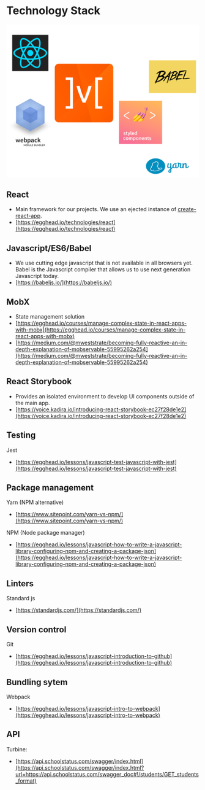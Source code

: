 # Technology Stack

![Ecosystem](/assets/ss-technology-ecosystem.png)

## React

* Main framework for our projects. We use an ejected instance of [create-react-app](https://github.com/facebookincubator/create-react-app).
* [https://egghead.io/technologies/react](https://egghead.io/technologies/react) 

## Javascript/ES6/Babel

* We use cutting edge javascript that is not available in all browsers yet. Babel is the Javascript compiler that allows us to use next generation Javascript today. 
* [https://babeljs.io/](https://babeljs.io/)

## MobX

* State management solution
* [https://egghead.io/courses/manage-complex-state-in-react-apps-with-mobx](https://egghead.io/courses/manage-complex-state-in-react-apps-with-mobx)
* [https://medium.com/@mweststrate/becoming-fully-reactive-an-in-depth-explanation-of-mobservable-55995262a254](https://medium.com/@mweststrate/becoming-fully-reactive-an-in-depth-explanation-of-mobservable-55995262a254)

## React Storybook

* Provides an isolated environment to develop UI components outside of the main app. 
* [https://voice.kadira.io/introducing-react-storybook-ec27f28de1e2](https://voice.kadira.io/introducing-react-storybook-ec27f28de1e2)

## Testing

Jest

* [https://egghead.io/lessons/javascript-test-javascript-with-jest](https://egghead.io/lessons/javascript-test-javascript-with-jest)

## Package management
Yarn \(NPM alternative\)

* [https://www.sitepoint.com/yarn-vs-npm/](https://www.sitepoint.com/yarn-vs-npm/)


NPM \(Node package manager\)

* [https://egghead.io/lessons/javascript-how-to-write-a-javascript-library-configuring-npm-and-creating-a-package-json](https://egghead.io/lessons/javascript-how-to-write-a-javascript-library-configuring-npm-and-creating-a-package-json)



## Linters

Standard js

* [https://standardjs.com/](https://standardjs.com/)

## Version control

Git

* [https://egghead.io/lessons/javascript-introduction-to-github](https://egghead.io/lessons/javascript-introduction-to-github)

## Bundling sytem

Webpack

* [https://egghead.io/lessons/javascript-intro-to-webpack](https://egghead.io/lessons/javascript-intro-to-webpack)

## API

Turbine:

* [https://api.schoolstatus.com/swagger/index.html](https://api.schoolstatus.com/swagger/index.html?url=https://api.schoolstatus.com/swagger_doc#!/students/GET_students_format) 



